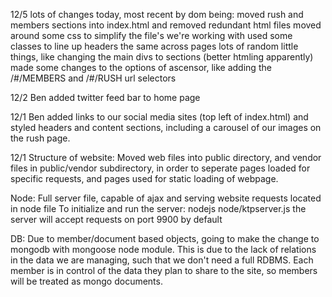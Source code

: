 12/5
lots of changes today, most recent by dom being:
	moved rush and members sections into index.html and removed redundant html files
	moved around some css to simplify the file's we're working with
	used some classes to line up headers the same across pages
	lots of random little things, like changing the main divs to sections (better htmling apparently)
	made some changes to the options of ascensor, like adding the /#/MEMBERS and /#/RUSH url selectors

12/2
Ben added twitter feed bar to home page

12/1
Ben added links to our social media sites (top left of index.html) and styled headers and content sections, including a carousel of our images on the rush page.

12/1 
Structure of website:
	Moved web files into public directory, and vendor files in public/vendor subdirectory, in order to seperate pages loaded for specific requests, and pages used for static loading of webpage.

Node:
	Full server file, capable of ajax and serving website requests located in node file
	To initialize and run the server:
		nodejs node/ktpserver.js
	the server will accept requests on port 9900 by default

DB:
	Due to member/document based objects, going to make the change to mongodb with mongoose node module.
	This is due to the lack of relations in the data we are managing, such that we don't need a full RDBMS.
	Each member is in control of the data they plan to share to the site, so members will be treated as mongo documents.
